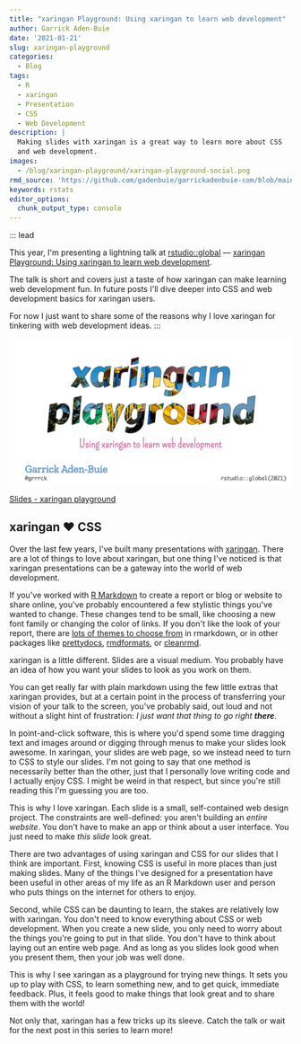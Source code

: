 ```yaml
---
title: "xaringan Playground: Using xaringan to learn web development"
author: Garrick Aden-Buie
date: '2021-01-21'
slug: xaringan-playground
categories:
  - Blog
tags:
  - R
  - xaringan
  - Presentation
  - CSS
  - Web Development
description: |
  Making slides with xaringan is a great way to learn more about CSS
  and web development.
images:
  - /blog/xaringan-playground/xaringan-playground-social.png
rmd_source: 'https://github.com/gadenbuie/garrickadenbuie-com/blob/main/content/blog/2021/xaringan-playground/index.Rmd'
keywords: rstats
editor_options:
  chunk_output_type: console
---
```


<!-- Links -->
[rstudioglobal]: https://global.rstudio.com/
[talk]: https://global.rstudio.com/student/page/40609
[xaringan]: https://github.com/yihui/xaringan
[rmarkdown]: https://rmarkdown.rstudio.com
[remarkjs]: https://remarkjs.com



::: lead

This year, I'm presenting a lightning talk at [rstudio::global][rstudioglobal] — [xaringan Playground: Using xaringan to learn web development][talk].

The talk is short and covers just a taste of how xaringan can make learning web development fun.
In future posts I'll dive deeper into CSS and web development basics for xaringan users.

For now I just want to share some of the reasons why I love xaringan for tinkering with web development ideas.
:::

<div class="figure">
<img src="xaringan-playground-social.png" style="max-height: 300px; margin: 0 auto; display: block;" alt="Title slide for xaringan playground talk">
<p class="caption"><a href="https://slides.garrickadenbuie.com/xaringan-playground">Slides - xaringan playground</a></p>
</div>

## xaringan &#x2764;&#xFE0F; CSS

Over the last few years, I've built many presentations with <span class="pkg">[xaringan]</span>.
There are a lot of things to love about <span class="pkg">xaringan</span>,
but one thing I've noticed is that <span class="pkg">xaringan</span> presentations
can be a gateway into the world of web development.

If you've worked with [R Markdown][rmarkdown] to create a report or blog or website to share online,
you've probably encountered a few stylistic things you've wanted to change.
These changes tend to be small,
like choosing a new font family or changing the color of links.
If you don't like the look of your report,
there are [lots of themes to choose from](https://www.datadreaming.org/post/r-markdown-theme-gallery/)
in <span class="pkg">rmarkdown</span>, or in other packages like
[prettydocs](https://prettydoc.statr.me/),
[rmdformats](https://github.com/juba/rmdformats),
or [cleanrmd](https://pkg.garrickadenbuie.com/cleanrmd/).

<span class="pkg">xaringan</span> is a little different.
Slides are a visual medium.
You probably have an idea of how you want your slides to look as you work on them.

You can get really far with plain markdown using the few little extras that <span class="pkg">xaringan</span> provides,
but at a certain point in the process of transferring your vision of your talk to the screen,
you've probably said,
out loud and not without a slight hint of frustration:
_I just want that thing to go right **there**_.

In point-and-click software, this is where you'd spend some time dragging text and images around or digging through menus to make your slides look awesome.
In <span class="pkg">xaringan</span>, your slides are web page,
so we instead need to turn to CSS to style our slides.
I'm not going to say that one method is necessarily better than the other,
just that I personally love writing code and I actually enjoy CSS.
I might be weird in that respect,
but since you're still reading this I'm guessing you are too.

This is why I love <span class="pkg">xaringan</span>.
Each slide is a small, self-contained web design project.
The constraints are well-defined:
you aren't building an _entire website_.
You don't have to make an app or think about a user interface.
You just need to make _this slide_ look great.

There are two advantages of using <span class="pkg">xaringan</span> and CSS for our slides that I think are important.
First, knowing CSS is useful in more places than just making slides.
Many of the things I've designed for a presentation
have been useful in other areas of my life as an R Markdown user and person who puts things on the internet for others to enjoy.

Second, while CSS can be daunting to learn,
the stakes are relatively low with <span class="pkg">xaringan</span>.
You don't need to know everything about CSS or web development.
When you create a new slide,
you only need to worry about the things you're going to put in that slide.
You don't have to think about laying out an entire web page.
And as long as you slides look good when you present them,
then your job was well done.

This is why I see <span class="pkg">xaringan</span> as a playground for trying new things.
It sets you up to play with CSS, to learn something new, and to get quick, immediate feedback.
Plus, it feels good to make things that look great and to share them with the world!

Not only that, <span class="pkg">xaringan</span> has a few tricks up its sleeve.
Catch the talk or wait for the next post in this series to learn more!
